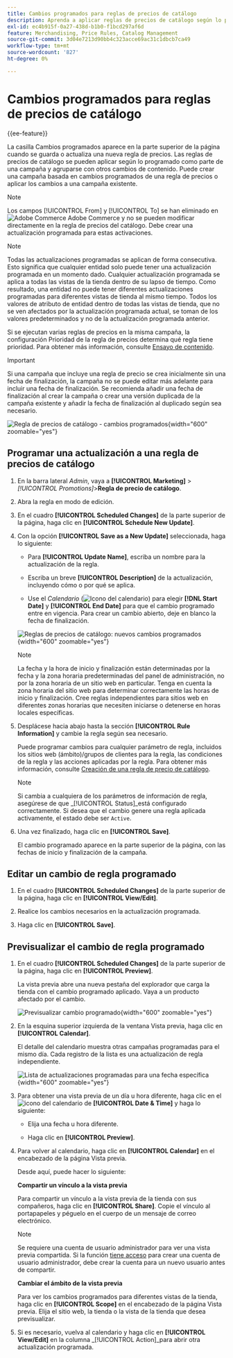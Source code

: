 ```yaml
---
title: Cambios programados para reglas de precios de catálogo
description: Aprenda a aplicar reglas de precios de catálogo según lo programado como parte de una campaña y agrupadas con otros cambios de contenido.
exl-id: ec4b915f-0a27-438d-b1b0-f1bcd297af6d
feature: Merchandising, Price Rules, Catalog Management
source-git-commit: 3d04e7213d90bb4c323acce69ac31c1dbcb7ca49
workflow-type: tm+mt
source-wordcount: '827'
ht-degree: 0%

---
```


# Cambios programados para reglas de precios de catálogo

{{ee-feature}}

La casilla Cambios programados aparece en la parte superior de la página cuando se guarda o actualiza una nueva regla de precios. Las reglas de precios de catálogo se pueden aplicar según lo programado como parte de una campaña y agruparse con otros cambios de contenido. Puede crear una campaña basada en cambios programados de una regla de precios o aplicar los cambios a una campaña existente.

>[!NOTE]
>
>Los campos [!UICONTROL From] y [!UICONTROL To] se han eliminado en ![Adobe Commerce](../assets/adobe-logo.svg) Adobe Commerce y no se pueden modificar directamente en la regla de precios del catálogo. Debe crear una actualización programada para estas activaciones.

>[!NOTE]
>
>Todas las actualizaciones programadas se aplican de forma consecutiva. Esto significa que cualquier entidad solo puede tener una actualización programada en un momento dado. Cualquier actualización programada se aplica a todas las vistas de la tienda dentro de su lapso de tiempo. Como resultado, una entidad no puede tener diferentes actualizaciones programadas para diferentes vistas de tienda al mismo tiempo. Todos los valores de atributo de entidad dentro de todas las vistas de tienda, que no se ven afectados por la actualización programada actual, se toman de los valores predeterminados y no de la actualización programada anterior.

Si se ejecutan varias reglas de precios en la misma campaña, la configuración Prioridad de la regla de precios determina qué regla tiene prioridad. Para obtener más información, consulte [Ensayo de contenido](../content-design/content-staging.md).

>[!IMPORTANT]
>
>Si una campaña que incluye una regla de precio se crea inicialmente sin una fecha de finalización, la campaña no se puede editar más adelante para incluir una fecha de finalización. Se recomienda añadir una fecha de finalización al crear la campaña o crear una versión duplicada de la campaña existente y añadir la fecha de finalización al duplicado según sea necesario.

![Regla de precios de catálogo - cambios programados](./assets/price-rule-catalog-scheduled.png){width="600" zoomable="yes"}

## Programar una actualización a una regla de precios de catálogo

1. En la barra lateral _Admin_, vaya a **[!UICONTROL Marketing]** > _[!UICONTROL Promotions]_>**Regla de precio de catálogo**.

1. Abra la regla en modo de edición.

1. En el cuadro **[!UICONTROL Scheduled Changes]** de la parte superior de la página, haga clic en **[!UICONTROL Schedule New Update]**.

1. Con la opción **[!UICONTROL Save as a New Update]** seleccionada, haga lo siguiente:

   - Para **[!UICONTROL Update Name]**, escriba un nombre para la actualización de la regla.

   - Escriba un breve **[!UICONTROL Description]** de la actualización, incluyendo cómo o por qué se aplica.

   - Use el _Calendario_ (![Icono del calendario](../assets/icon-calendar.png)) para elegir **[!DNL Start Date]** y **[!UICONTROL End Date]** para que el cambio programado entre en vigencia. Para crear un cambio abierto, deje en blanco la fecha de finalización.

   ![Reglas de precios de catálogo: nuevos cambios programados](./assets/price-rule-catalog-schedule-update.png){width="600" zoomable="yes"}

   >[!NOTE]
   >
   >La fecha y la hora de inicio y finalización están determinadas por la fecha y la zona horaria predeterminadas del panel de administración, no por la zona horaria de un sitio web en particular. Tenga en cuenta la zona horaria del sitio web para determinar correctamente las horas de inicio y finalización. Cree reglas independientes para sitios web en diferentes zonas horarias que necesiten iniciarse o detenerse en horas locales específicas.

1. Desplácese hacia abajo hasta la sección **[!UICONTROL Rule Information]** y cambie la regla según sea necesario.

   Puede programar cambios para cualquier parámetro de regla, incluidos los sitios web (ámbito)/grupos de clientes para la regla, las condiciones de la regla y las acciones aplicadas por la regla. Para obtener más información, consulte [Creación de una regla de precio de catálogo](price-rules-catalog-create.md).

   >[!NOTE]
   >
   >Si cambia a cualquiera de los parámetros de información de regla, asegúrese de que _[!UICONTROL Status]_está configurado correctamente. Si desea que el cambio genere una regla aplicada activamente, el estado debe ser `Active`.

1. Una vez finalizado, haga clic en **[!UICONTROL Save]**.

   El cambio programado aparece en la parte superior de la página, con las fechas de inicio y finalización de la campaña.

## Editar un cambio de regla programado

1. En el cuadro **[!UICONTROL Scheduled Changes]** de la parte superior de la página, haga clic en **[!UICONTROL View/Edit]**.

1. Realice los cambios necesarios en la actualización programada.

1. Haga clic en **[!UICONTROL Save]**.

## Previsualizar el cambio de regla programado

1. En el cuadro **[!UICONTROL Scheduled Changes]** de la parte superior de la página, haga clic en **[!UICONTROL Preview]**.

   La vista previa abre una nueva pestaña del explorador que carga la tienda con el cambio programado aplicado. Vaya a un producto afectado por el cambio.

   ![Previsualizar cambio programado](./assets/price-rule-catalog-scheduled-update-preview.png){width="600" zoomable="yes"}

1. En la esquina superior izquierda de la ventana Vista previa, haga clic en **[!UICONTROL Calendar]**.

   El detalle del calendario muestra otras campañas programadas para el mismo día. Cada registro de la lista es una actualización de regla independiente.

   ![Lista de actualizaciones programadas para una fecha específica](./assets/price-rule-catalog-scheduled-preview-calendar.png){width="600" zoomable="yes"}

1. Para obtener una vista previa de un día u hora diferente, haga clic en el ![icono del calendario](../assets/icon-calendar.png) de **[!UICONTROL Date & Time]** y haga lo siguiente:

   - Elija una fecha u hora diferente.

   - Haga clic en **[!UICONTROL Preview]**.

1. Para volver al calendario, haga clic en **[!UICONTROL Calendar]** en el encabezado de la página Vista previa.

   Desde aquí, puede hacer lo siguiente:

   **Compartir un vínculo a la vista previa**

   Para compartir un vínculo a la vista previa de la tienda con sus compañeros, haga clic en **[!UICONTROL Share]**. Copie el vínculo al portapapeles y péguelo en el cuerpo de un mensaje de correo electrónico.

   >[!NOTE]
   >
   >Se requiere una cuenta de usuario administrador para ver una vista previa compartida. Si la función [tiene acceso](../systems/permissions-user-roles.md) para crear una cuenta de usuario administrador, debe crear la cuenta para un nuevo usuario antes de compartir.

   **Cambiar el ámbito de la vista previa**

   Para ver los cambios programados para diferentes vistas de la tienda, haga clic en **[!UICONTROL Scope]** en el encabezado de la página Vista previa. Elija el sitio web, la tienda o la vista de la tienda que desea previsualizar.

1. Si es necesario, vuelva al calendario y haga clic en **[!UICONTROL View/Edit]** en la columna _[!UICONTROL Action]_para abrir otra actualización programada.

